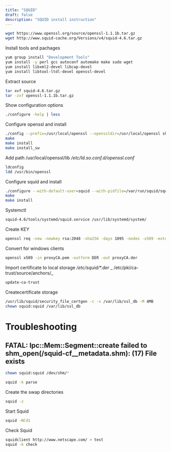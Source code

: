 ```yaml
---
title: "SQUID"
draft: false
description: "SQUID install instruction"
---
```


```bash
wget https://www.openssl.org/source/openssl-1.1.1b.tar.gz
wget http://www.squid-cache.org/Versions/v4/squid-4.6.tar.gz
```

Install tools and pachages

```bash
yum group install "Development Tools"
yum install -y perl gcc autoconf automake make sudo wget
yum install libxml2-devel libcap-devel
yum install libtool-ltdl-devel openssl-devel
```

Extract source

```bash
tar xvf squid-4.6.tar.gz
tar -zxf openssl-1.1.1b.tar.gz
```

Show configuration options

```bash
./configure -help | less
```

Configure openssl and install

```bash
./config --prefix=/usr/local/openssl --openssldir=/usr/local/openssl shared zlib
make
make install
make install_sw
```

Add path /usr/local/openssl/lib
_/etc/ld.so.conf.d/openssl.conf_

```bash
ldconfig
ldd /usr/bin/openssl
```

Configure squid and install

```bash
./configure --with-default-user=squid --with-pidfile=/var/run/squid/squid.pid --with-logdir=/var/log/squid --prefix=/usr --includedir=/usr/include --datadir=/usr/share --bindir=/usr/sbin --libexecdir=/usr/lib/squid --localstatedir=/var --sysconfdir=/etc/squid --with-openssl=/usr/local/openssl --enable-ssl --enable-ssl-crtd --enable-delay-pools --enable-linux-netfilter --enable-basic-auth-helpers="negotiate_kerberos_auth" --enable-auth-negotiate=kerberos --with-pthreads --with-libcap --disable-ipv6
make
make install
```

Systemctl

```bash
squid-4.6/tools/systemd/squid.service /usr/lib/systemd/system/
```

Create KEY

```bash
openssl req -new -newkey rsa:2048 -sha256 -days 1095 -nodes -x509 -extensions v3_ca -keyout proxyCA.pem  -out proxyCA.pem
```

Convert for windows clients

```bash
openssl x509 -in proxyCA.pem -outform DER -out proxyCA.der
```

Import certificate to local storage
_/etc/squid/*.der_ _ /etc/pki/ca-trust/source/anchors/_

```bash
update-ca-trust
```

Createcertificate storage

```bash
/usr/lib/squid/security_file_certgen -c -s /var/lib/ssl_db -M 4MB
chown squid:squid /var/lib/ssl_db
```

# Troubleshooting

## FATAL: Ipc::Mem::Segment::create failed to shm_open(/squid-cf__metadata.shm): (17) File exists

```bash
chown squid:squid /dev/shm/*
```

```bash
squid -k parse
```

Create the swap directories

```bash
squid -z
```

Start Squid

```bash
squid -NCd1
```

Check Squid

```bash
squidclient http://www.netscape.com/ > test
squid -k check
```
